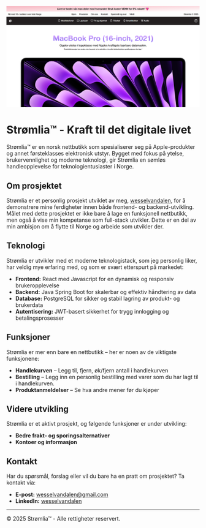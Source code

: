 ![Hovedskjermen til Strømlia](./readmeassets/mainscreen.png)

# Strømlia™ - Kraft til det digitale livet

Strømlia™ er en norsk nettbutikk som spesialiserer seg på Apple-produkter og annet førsteklasses elektronisk utstyr. Bygget med fokus på ytelse, brukervennlighet og moderne teknologi, gir Strømlia en sømløs handleopplevelse for teknologientusiaster i Norge.

## Om prosjektet
Strømlia er et personlig prosjekt utviklet av meg, <a href="https://wesseldalen.eu/">wesselvandalen</a>, for å demonstrere mine ferdigheter innen både frontend- og backend-utvikling. Målet med dette prosjektet er ikke bare å lage en funksjonell nettbutikk, men også å vise min kompetanse som full-stack utvikler. Dette er en del av min ambisjon om å flytte til Norge og arbeide som utvikler der.

## Teknologi
Strømlia er utvikler med et moderne teknologistack, som jeg personlig liker, har veldig mye erfaring med, og som er svært etterspurt på markedet:

- **Frontend:** React med Javascript for en dynamisk og responsiv brukeropplevelse
- **Backend:** Java Spring Boot for skalerbar og effektiv håndtering av data
- **Database:** PostgreSQL for sikker og stabil lagring av produkt- og brukerdata
- **Autentisering:** JWT-basert sikkerhet for trygg innlogging og betalingsprosesser

## Funksjoner
Strømlia er mer enn bare en nettbutikk – her er noen av de viktigste funksjonene:

- **Handlekurven** – Legg til, fjern, øk/fjern antall i handlekurven
- **Bestilling** – Legg inn en personlig bestilling med varer som du har lagt til i handlekurven.
- **Produktanmeldelser** – Se hva andre mener før du kjøper

## Videre utvikling
Strømlia er et aktivt prosjekt, og følgende funksjoner er under utvikling:
- **Bedre frakt- og sporingsalternativer**
- **Kontoer og informasjon**

## Kontakt
Har du spørsmål, forslag eller vil du bare ha en pratt om prosjektet? Ta kontakt via:
- **E-post:** wesselvandalen@gmail.com
- **LinkedIn:** <a href="https://linkedin.com/in/wesselvandalen">wesselvandalen</a>

---

© 2025 Strømlia™ - Alle rettigheter reservert.
